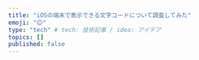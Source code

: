 ```yaml
---
title: "iOSの端末で表示できる文字コードについて調査してみた"
emoji: "😊"
type: "tech" # tech: 技術記事 / idea: アイデア
topics: []
published: false
---
```



